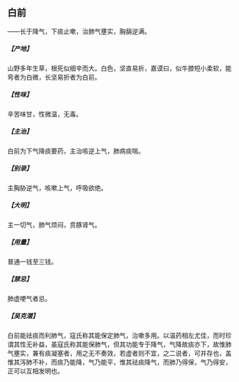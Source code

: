 ## 白前

——长于降气，下痰止嗽，治肺气壅实，胸膈逆满。
##### 【产地】
山野多年生草，根死似细辛而大。白色，坚直易折，嘉谟曰，似牛膝短小柔软，能弯者为白微，长坚易折者为白前。
##### 【性味】
辛苦味甘，性微温，无毒。
##### 【主治】
白前为下气降痰要药，主治咳逆上气，肺病痰喘。
##### 【别录】
主胸胁逆气，咳嗽上气，呼吸欲绝。
##### 【大明】
主一切气，肺气烦闷，贲豚肾气。
##### 【用量】
普通一钱至三钱。
##### 【禁忌】
肺虚哽气者忌。
##### 【吴克潜】
白前能祛痰而利肺气，寇氏称其能保定肺气，治嗽多用。以温药相左尤佳，而时珍谓其性无补益，虽寇氏称其能保肺气，但其功能专于降气，气降故痰亦下，故惟肺气壅实，兼有痰凝塞者，用之无不奏效，若虚者则不宜，之二说者，可并存也，盖惟其泻肺不补，而痰乃能降，气乃能平，惟其祛痰降气，而肺乃得保，气乃得安，正可以互相发明也。
